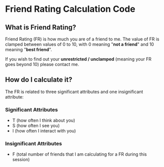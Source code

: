 # Friend Rating Calculation Code

## What is Friend Rating?

Friend Rating (FR) is how much you are of a friend to me. The value of FR is clamped between values of
0 to 10, with 0 meaning "**not a friend**" and 10 meaning "**best friend**".

If you wish to find out your **unrestricted / unclamped** (meaning your FR goes beyond 10) please contact me.

## How do I calculate it?

The FR is related to three significant attributes and one insignificant attribute:

### Significant Attributes

- T (how often I think about you)
- S (how often I see you)
- I (how often I interact with you)

### Insignificant Attributes

- F (total number of friends that I am calculating for a FR during this session)

